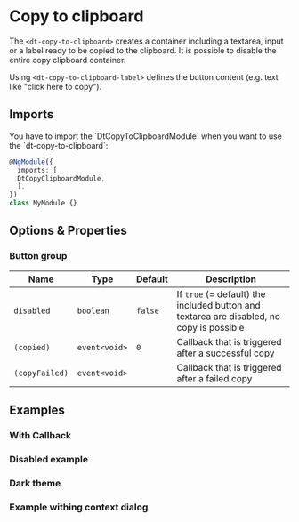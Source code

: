 # Copy to clipboard

<p>
  The <code>&lt;dt-copy-to-clipboard&gt;</code> creates a container including a textarea, input or a label ready
  to be copied to the clipboard.
  It is possible to disable the entire copy clipboard container.
</p>
<p>
  Using <code>&lt;dt-copy-to-clipboard-label&gt;</code> defines the button content (e.g. text like "click here to copy").
</p>

<docs-source-example example="DefaultCopyToClipboardExampleComponent"></docs-source-example>

## Imports

<p>You have to import the `DtCopyToClipboardModule` when you want to use the `dt-copy-to-clipboard`:</p>

```typescript
@NgModule({
  imports: [
  DtCopyClipboardModule,
  ],
})
class MyModule {}

```

## Options & Properties

### Button group

| Name | Type | Default | Description |
| --- | --- | --- | --- |
| `disabled` | `boolean` | `false` | If `true` (= default) the included button and textarea are disabled, no copy is possible |
| `(copied)` | `event<void>` | `0` | Callback that is triggered after a successful copy |
| `(copyFailed)` | `event<void>` | | Callback that is triggered after a failed copy |

## Examples

### With Callback

<docs-source-example example="CallbackCopyToClipboardExampleComponent"></docs-source-example>

### Disabled example

<docs-source-example example="DisabledCopyToClipboardExampleComponent"></docs-source-example>

### Dark theme

<docs-source-example example="DarkCopyToClipboardExampleComponent" themedark="true"></docs-source-example>
### Example withing context dialog

<docs-source-example example="ContextCopyToClipboardExampleComponent"></docs-source-example>



